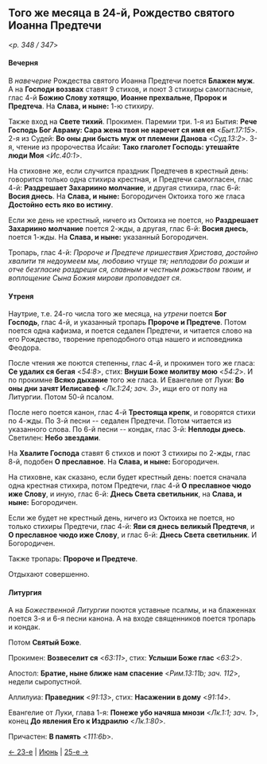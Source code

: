 
## Того же месяца в 24-й, Рождество святого Иоанна Предтечи

<*p. 348 / 347*>

#### Вечерня

В *навечерие* Рождества святого Иоанна Предтечи поется **Блажен муж**. А на **Господи воззвах** ставят 
9 стихов, и поют 3 стихиры самогласные, глас 4-й **Божию Слову хотящю**, **Иоанне прехвальне**, 
**Пророк и Предтеча**. На **Слава, и ныне:** 1-ю стихиру.  

Также вход на **Свете тихий**. Прокимен. Паремии три. 
1-я из Бытия: **Рече Господь Бог Авраму: Сара жена твоя не наречет ся имя ея** <*Быт.17:15*>. 
2-я из Судей: **Во оны дни бысть муж от племени Данова** <*Суд.13:2*>. 
3-я, чтение из пророчества Исайи: **Тако глаголет Господь: утешайте люди Моя** <*Ис.40:1*>.  

На стиховне же, если случится праздник Предтечев в крестный день: говорится только одна стихира крестная, 
и Предтечи самогласен, глас 4-й: **Раздрешает Захариино молчание**, и другая стихира, глас 6-й: **Восия днесь**. 
На **Слава, и ныне:** Богородичен Октоиха того же гласа **Достойно есть яко во истину**. 

Если же день не крестный, ничего из Октоиха не поется, но **Раздрешает Захариино молчание** поется 2-жды, 
а другая, глас 6-й: **Восия днесь**, поется 1-жды. На **Слава, и ныне:** указанный Богородичен.     

Тропарь, глас 4-й: *Пророче и Предтече пришествия Христова, достойно хвалити тя недоумеем мы, любовию 
чтуще тя; неплодови бо рожши и отче безгласие раздреши ся, славным и честным рожьством твоим, 
и воплощение Сына Божия мирови проповедает ся*. 

#### Утреня

Наутрие, т.е. 24-го числа того же месяца, на *утрени* поется **Бог Господь**, глас 4-й, и указанный тропарь 
**Пророче и Предтече**. 
Потом поется одна кафизма, и поется седален Предтечи, и читается слово на его Рождество, творение 
преподобного отца нашего и исповедника Феодора.  

После чтения же поются степенны, глас 4-й, и прокимен того же гласа: **Се удалих ся бегая** <*54:8*>, 
стих: **Внуши Боже молитву мою** <*54:2*>. И по прокимне **Всяко дыхание** того же гласа. 
И Евангелие от Луки: **Во оны дни зачят Иелисавеф** <*Лк.1:24; зач. 3*>, ищи его от полу на Литургии. 
Потом 50-й псалом. 

После него поется канон, глас 4-й **Трестояща крепк**, и говорятся стихи по 4-жды. 
По 3-й песни -- седален Предтечи. Потом читается из указанного слова. 
По 6-й песни -- кондак, глас 3-й: **Неплоды днесь**. 
Светилен: **Небо звездами**. 

На **Хвалите Господа** ставят 6 стихов и поют 3 стихиры по 2-жды, глас 8-й, подобен **О преславное**. 
На **Слава, и ныне:** Богородичен. 

На стиховне, как сказано, если будет крестный день: поется сначала одна крестная стихира, потом Предтечи, 
глас 4-й **О преславное чюдо иже Слову**, и иную, глас 6-й: **Днесь Света светильник**, на **Слава, и ныне:** 
Богородичен. 

Если же будет не крестный день, ничего из Октоиха не поется, но только стихиры Предтечи, глас 4-й: 
**Яви ся днесь великый Предтечя**, и **О преславное чюдо иже Слову**, и глас 6-й: **Днесь Света светильник**. 
И Богородичен. 

Также тропарь: **Пророче и Предтече**. 

Отдыхают совершенно. 

#### Литургия

А на *Божественной Литургии* поются уставные псалмы, и на блаженнах поется 3-я и 6-я песни канона. 
А на входе священников поется тропарь и кондак. 

Потом **Святый Боже**. 

Прокимен: **Возвеселит ся** <*63:11*>, стих: **Услыши Боже глас** <*63:2*>. 

Апостол: **Братие, ныне ближе нам спасение** <*Рим.13:11b; зач. 112*>, недели сыропустной.   

Аллилуиа: **Праведник** <*91:13*>, стих: **Насажении в дому** <*91:14*>. 

Евангелие от Луки, глава 1-я: **Понеже убо начяша мнози** <*Лк.1:1; зач. 1*>,  
конец **До явления Его к Издраилю** <*Лк.1:80*>. 

Причастен: **В память** <*111:6b*>. 

[← 23-е](06_23_AST.ru.md) | [Июнь](README.md#24-й) | [25-е →](06_25_AST.ru.md)
